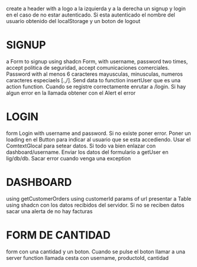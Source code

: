 
create a header with a logo a la izquierda y a la derecha un signup y login en el caso de no estar autenticado. Si esta autenticado el nombre del usuario obtenido del localStorage y un boton de logout

SIGNUP
======
a Form to signup using shadcn Form, with username, password two times, accept politica de seguridad, accept comunicaciones comerciales. Password with al menos 6 caracteres mayusculas, minusculas, numeros caracteres especiaels [.,/\]. Send data to function insertUser que es una action function. Cuando se registre correctamente enrutar a /login. Si hay algun error en la llamada obtener con el Alert el error

LOGIN
=====
form Login with username and password. Si no existe poner error. Poner un loading en el Button para indicar al usuario que se esta accediendo. Usar el ComtextGlocal para setear datos. Si todo va bien enlazar con dashboard/username. Enviar los datos del formulario a getUser en lig/db/db. Sacar error cuando venga una exception


DASHBOARD
=========
using getCustomerOrders using customerId params of url presentar a Table using shadcn con los datos recibidos del servidor. Si no se reciben datos sacar una alerta de no hay facturas


FORM DE CANTIDAD
================
form con una cantidad y un boton. Cuando se pulse el boton llamar a una server function llamada cesta con username, productoId, cantidad